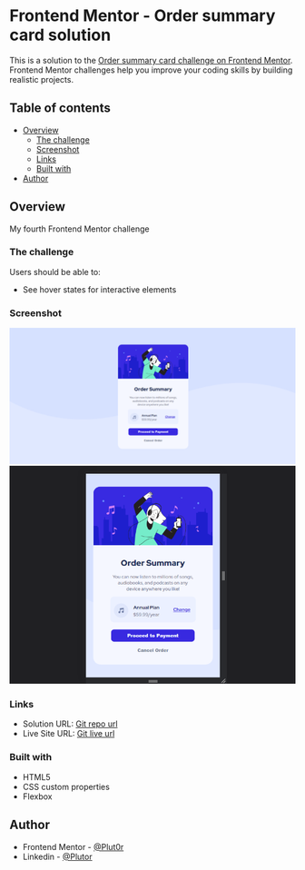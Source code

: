 # Frontend Mentor - Order summary card solution

This is a solution to the [Order summary card challenge on Frontend Mentor](https://www.frontendmentor.io/challenges/order-summary-component-QlPmajDUj). Frontend Mentor challenges help you improve your coding skills by building realistic projects. 

## Table of contents

- [Overview](#overview)
  - [The challenge](#the-challenge)
  - [Screenshot](#screenshot)
  - [Links](#links)
  - [Built with](#built-with)
- [Author](#author)

## Overview

My fourth Frontend Mentor challenge

### The challenge

Users should be able to:

- See hover states for interactive elements

### Screenshot

![desktop-preview](./resources/screenshot/order-desktop-preview.png)
![mobile-preview](./resources/screenshot/order-mobile-preview.png)


### Links

- Solution URL: [Git repo url](https://github.com/Plut0r/Order-summary-component)
- Live Site URL: [Git live url](https://plut0r.github.io/Order-summary-component/)

### Built with

- HTML5 
- CSS custom properties
- Flexbox

## Author

- Frontend Mentor - [@Plut0r](https://www.frontendmentor.io/profile/Plut0r)
- Linkedin - [@Plutor](https://www.linkedin.com/in/plut0r)
